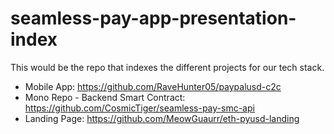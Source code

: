 # seamless-pay-app-presentation-index

This would be the repo that indexes the different projects for our tech stack.

- Mobile App: https://github.com/RaveHunter05/paypalusd-c2c
- Mono Repo - Backend Smart Contract: https://github.com/CosmicTiger/seamless-pay-smc-api
- Landing Page: https://github.com/MeowGuaurr/eth-pyusd-landing
